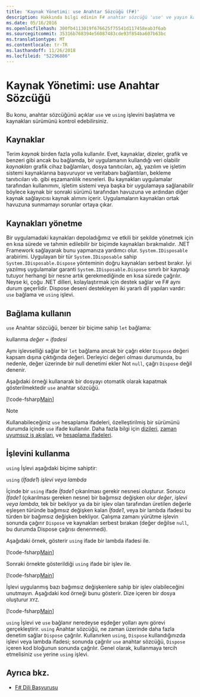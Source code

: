 ```yaml
---
title: 'Kaynak Yönetimi: use Anahtar Sözcüğü (F#)'
description: Hakkında bilgi edinin F# anahtar sözcüğü 'use' ve yayın kaynakların ve başlatma denetleyebilirsiniz 'using' işlev.
ms.date: 05/16/2016
ms.openlocfilehash: 300fb4113019f676625f75541d117458eab3f6ab
ms.sourcegitcommit: 35316b768394e56087483cde93f854ba607b63bc
ms.translationtype: MT
ms.contentlocale: tr-TR
ms.lasthandoff: 11/26/2018
ms.locfileid: "52296886"
---
```

# <a name="resource-management-the-use-keyword"></a>Kaynak Yönetimi: use Anahtar Sözcüğü

Bu konu, anahtar sözcüğünü açıklar `use` ve `using` işlevini başlatma ve kaynakları sürümünü kontrol edebilirsiniz.

## <a name="resources"></a>Kaynaklar

Terim *kaynak* birden fazla yolla kullanılır. Evet, kaynaklar, dizeler, grafik ve benzeri gibi ancak bu bağlamda, bir uygulamanın kullandığı veri olabilir *kaynakları* grafik cihaz bağlamları, dosya tanıtıcıları, ağ, yazılım ve işletim sistemi kaynaklarına başvuruyor ve veritabanı bağlantıları, bekleme tanıtıcıları vb. gibi eşzamanlılık nesneleri. Bu kaynakları uygulamalar tarafından kullanımını, işletim sistemi veya başka bir uygulamaya sağlanabilir böylece kaynak bir sonraki sürümü tarafından havuzuna ve ardından diğer kaynak sağlayıcısı kaynak alımını içerir. Uygulamaların kaynakları ortak havuzuna sunmamayı sorunlar ortaya çıkar.

## <a name="managing-resources"></a>Kaynakları yönetme

Bir uygulamadaki kaynakları depoladığımız ve etkili bir şekilde yönetmek için en kısa sürede ve tahmin edilebilir bir biçimde kaynakları bırakmalıdır. .NET Framework sağlayarak bunu yapmanıza yardımcı olur. `System.IDisposable` arabirimi. Uygulayan bir tür `System.IDisposable` sahip `System.IDisposable.Dispose` yönteminin doğru kaynakları serbest bırakır. İyi yazılmış uygulamalar garanti `System.IDisposable.Dispose` sınırlı bir kaynağı tutuyor herhangi bir nesne artık gerekmediğinde en kısa sürede çağrılır. Neyse ki, çoğu .NET dilleri, kolaylaştırmak için destek sağlar ve F# aynı durum geçerlidir. Dispose deseni destekleyen iki yararlı dil yapıları vardır: `use` bağlama ve `using` işlevi.

## <a name="use-binding"></a>Bağlama kullanın

`use` Anahtar sözcüğü, benzer bir biçime sahip `let` bağlama:

kullanma *değer* = *ifadesi*

Aynı işlevselliği sağlar bir `let` bağlama ancak bir çağrı ekler `Dispose` değeri kapsam dışına çıktığında değeri. Derleyici değeri olması durumunda, bu nedenle, değer üzerinde bir null denetimi ekler Not `null`, çağrı `Dispose` değil denenir.

Aşağıdaki örneği kullanarak bir dosyayı otomatik olarak kapatmak gösterilmektedir `use` anahtar sözcüğü.

[!code-fsharp[Main](../../../samples/snippets/fsharp/lang-ref-2/snippet6301.fs)]

> [!NOTE]
> Kullanabileceğiniz `use` hesaplama ifadeleri, özelleştirilmiş bir sürümünü durumda içinde `use` ifade kullanılır. Daha fazla bilgi için [dizileri](sequences.md), [zaman uyumsuz iş akışları](asynchronous-workflows.md), ve [hesaplama ifadeleri](computation-expressions.md).

## <a name="using-function"></a>İşlevini kullanma

`using` İşlevi aşağıdaki biçime sahiptir:

`using` (*İfade1*) *işlevi veya lambda*

İçinde bir `using` ifade *İfade1* çıkarılması gerekir nesnesi oluşturur. Sonucu *İfade1* (çıkarılması gereken nesne) bir bağımsız değişken olur *değer*, *işlevi veya lambda*, tek bir bekliyor ya da bir işlev olan tarafından üretilen değerle eşleşen türünde bağımsız değişken kalan *İfade1*, veya bir lambda ifadesi bu türden bir bağımsız değişken bekliyor. Çalışma zamanı yürütme işlevin sonunda çağırır `Dispose` ve kaynakları serbest bırakan (değer değilse `null`, bu durumda Dispose çağrısı denenmedi).

Aşağıdaki örnek, gösterir `using` ifade bir lambda ifadesi ile.

[!code-fsharp[Main](../../../samples/snippets/fsharp/lang-ref-2/snippet6302.fs)]

Sonraki örnekte gösterildiği `using` ifade bir işlev ile.

[!code-fsharp[Main](../../../samples/snippets/fsharp/lang-ref-2/snippet6303.fs)]

İşlevi uygulanmış bazı bağımsız değişkenlere sahip bir işlev olabileceğini unutmayın. Aşağıdaki kod örneği bunu gösterir. Dize içeren bir dosya oluşturur `XYZ`.

[!code-fsharp[Main](../../../samples/snippets/fsharp/lang-ref-2/snippet6304.fs)]

`using` İşlevi ve `use` bağlanır neredeyse eşdeğer yolları aynı görevi gerçekleştirir. `using` Anahtar sözcüğü, ne zaman üzerinde daha fazla denetim sağlar `Dispose` çağrılır. Kullanırken `using`, `Dispose` kullandığınızda işlevi veya lambda ifadesi; sonunda çağrılır `use` anahtar sözcüğü, `Dispose` içeren kod bloğunun sonunda çağrılır. Genel olarak, kullanmaya tercih etmelisiniz `use` yerine `using` işlevi.

## <a name="see-also"></a>Ayrıca bkz.

- [F# Dili Başvurusu](index.md)
